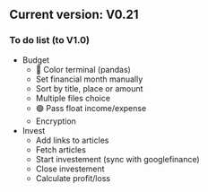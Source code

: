 ## Current version: V0.21

### To do list (to V1.0)
- Budget
    - 🔴 Color terminal (pandas)
    - Set financial month manually
    - Sort by title, place or amount
    - Multiple files choice
    - 🟢 Pass float income/expense
    - Encryption
- Invest
    - Add links to articles
    - Fetch articles
    - Start investement (sync with googlefinance)
    - Close investement
    - Calculate profit/loss
